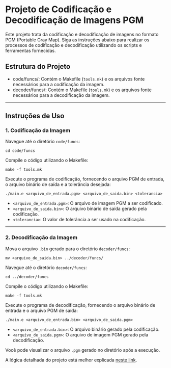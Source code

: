 # Projeto de Codificação e Decodificação de Imagens PGM

Este projeto trata da codificação e decodificação de imagens no formato PGM (Portable Gray Map). Siga as instruções abaixo para realizar os processos de codificação e decodificação utilizando os scripts e ferramentas fornecidas.

## Estrutura do Projeto

- code/funcs/: Contém o Makefile (`tools.mk`) e os arquivos fonte necessários para a codificação da imagem.
- decoder/funcs/: Contém o Makefile (`tools.mk`) e os arquivos fonte necessários para a decodificação da imagem.

---

## Instruções de Uso

### 1. Codificação da Imagem

Navegue até o diretório `code/funcs`:

    cd code/funcs

Compile o código utilizando o Makefile:

    make -f tools.mk

Execute o programa de codificação, fornecendo o arquivo PGM de entrada, o arquivo binário de saída e a tolerância desejada:

    ./main.e <arquivo_de_entrada.pgm> <arquivo_de_saida.bin> <tolerancia>

- `<arquivo_de_entrada.pgm>`: O arquivo de imagem PGM a ser codificado.
- `<arquivo_de_saida.bin>`: O arquivo binário de saída gerado pela codificação.
- `<tolerancia>`: O valor de tolerância a ser usado na codificação.

---

### 2. Decodificação da Imagem

Mova o arquivo `.bin` gerado para o diretório `decoder/funcs`:

    mv <arquivo_de_saida.bin> ../decoder/funcs/

Navegue até o diretório `decoder/funcs`:

    cd ../decoder/funcs

Compile o código utilizando o Makefile:

    make -f tools.mk

Execute o programa de decodificação, fornecendo o arquivo binário de entrada e o arquivo PGM de saída:

    ./main.e <arquivo_de_entrada.bin> <arquivo_de_saida.pgm>

- `<arquivo_de_entrada.bin>`: O arquivo binário gerado pela codificação.
- `<arquivo_de_saida.pgm>`: O arquivo de imagem PGM gerado pela decodificação.

Você pode visualizar o arquivo `.pgm` gerado no diretório após a execução.

A lógica detalhada do projeto está melhor explicada [neste link](https://www.notion.so/Projeto-2c043da05bce4541b74c70aeef7a422b?pvs=4).
